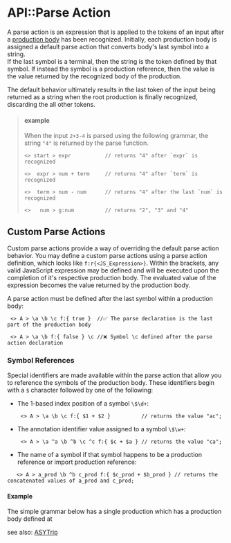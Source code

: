 # API::Parse Action


A parse action is an expression that is applied to the tokens of an input after a [production body](./api.production_body.index.md) 
has been recognized. Initially, each production body is assigned a default parse action that converts body's last symbol into a string.  
If the last symbol is a terminal, then the string is the token defined by that symbol. If instead the symbol is a production reference, 
then the value is the value returned by the recognized body of the production. 

The default behavior ultimately results in the last token of the input being returned as a string when the root production is finally recognized, 
discarding the all other tokens.

> #### example
> When the input `2+3-4` is parsed using the following grammar, the string `"4"` is returned by the parse function. 
> ```
> <> start > expr           // returns "4" after `expr` is recognized
> 
> <>  expr > num + term     // returns "4" after `term` is recognized 
>  
> <>  term > num - num      // returns "4" after the last `num` is recognized
>
> <>   num > g:num          // returns "2", "3" and "4"
> ```

##  Custom Parse Actions

Custom parse actions provide a way of overriding the default parse action behavior. You may define a custom parse actions using a 
parse action definition, which looks like `f:r{<JS_Expression>}`.  Within the brackets, any valid JavaScript expression may be 
defined and will be executed upon the completion of it's respective production body. The evaluated value of the expression becomes 
the value returned by the production body. 

A parse action must be defined after the last symbol within a production body:

```hcg
 <> A > \a \b \c f:{ true }  //✅ The parse declaration is the last part of the production body

 <> A > \a \b f:{ false } \c //❌ Symbol \c defined after the parse action declaration
 ```

### Symbol References

Special identifiers are made available within the parse action that allow you to reference the symbols of the production body. These identifiers
begin with a `$` character followed by one of the following: 

- The 1-based index position of a symbol `\$\d+`:
  ```
   <> A > \a \b \c f:{ $1 + $2 }          // returns the value "ac";
  ```
- The annotation identifier value assigned to a symbol `\$\w+`:
  ```
   <> A > \a ^a \b ^b \c ^c f:{ $c + $a } // returns the value "ca";
  ```
- The name of a symbol if that symbol happens to be a production reference or import production reference:
```
   <> A > a_prod \b ^b c_prod f:{ $c_prod + $b_prod } // returns the concatenated values of a_prod and c_prod;
  ```


#### Example

The simple grammar below has a single production which has a production body defined at




see also: [ASYTrip](./api.asytrip.index.md)